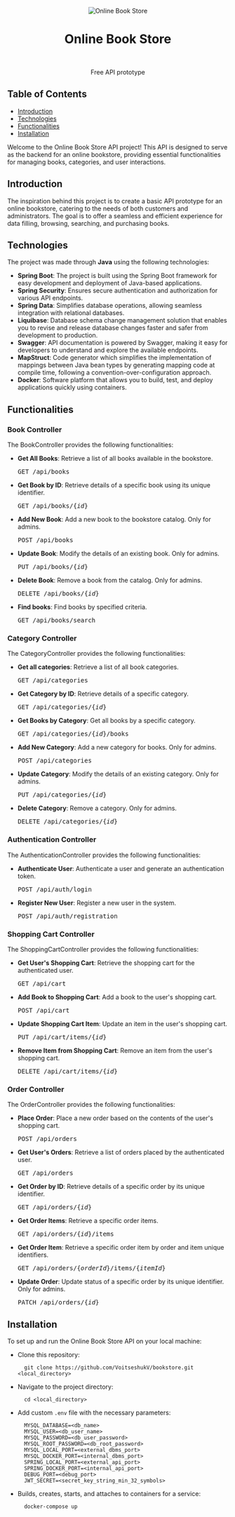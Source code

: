 <p style="text-align: center">
    <img 
        alt="Online Book Store" 
        title="Online Book Store" 
        src="https://i.imgur.com/u9TwkfW.png">
</p>
<h1 style="text-align: center;"> Online Book Store </h1> <br>
<p style="text-align: center;">
    Free API prototype
</p>

## Table of Contents

- [Introduction](#introduction)
- [Technologies](#technologies)
- [Functionalities](#functionalities)
- [Installation](#Installation)

Welcome to the Online Book Store API project! This API is designed 
to serve as the backend for an online bookstore, providing essential 
functionalities for managing books, categories, and user interactions.

## Introduction

The inspiration behind this project is to create a basic API prototype 
for an online bookstore, catering to the needs of both customers 
and administrators. The goal is to offer a seamless and efficient 
experience for data filling, browsing, searching, and purchasing books.

## Technologies

The project was made through <b>Java</b> using the following technologies:
- <b>Spring Boot</b>: The project is built using the Spring Boot framework 
for easy development and deployment of Java-based applications.
- <b>Spring Security</b>: Ensures secure authentication and authorization 
for various API endpoints.
- <b>Spring Data</b>: Simplifies database operations, allowing seamless 
integration with relational databases.
- <b>Liquibase</b>: Database schema change management solution that enables 
you to revise and release database changes faster and safer from development 
to production.
- <b>Swagger</b>: API documentation is powered by Swagger, making it easy 
for developers to understand and explore the available endpoints.
- <b>MapStruct</b>: Code generator which simplifies the implementation 
of mappings between Java bean types by generating mapping code at compile time, 
following a convention-over-configuration approach.
- <b>Docker</b>: Software platform that allows you to build, test, 
and deploy applications quickly using containers.

## Functionalities

<h3>Book Controller</h3>

The BookController provides the following functionalities:
- <b>Get All Books</b>: Retrieve a list of all books available in the bookstore.
    <pre>GET /api/books</pre>
- <b>Get Book by ID</b>: Retrieve details of a specific book using its unique identifier.
    <pre>GET /api/books/{<var>id</var>}</pre>
- <b>Add New Book</b>: Add a new book to the bookstore catalog. Only for admins.
    <pre>POST /api/books</pre>
- <b>Update Book</b>: Modify the details of an existing book. Only for admins.
    <pre>PUT /api/books/{<var>id</var>}</pre>
- <b>Delete Book</b>: Remove a book from the catalog. Only for admins.
    <pre>DELETE /api/books/{<var>id</var>}</pre>
- <b>Find books</b>: Find books by specified criteria.
    <pre>GET /api/books/search</pre>

<h3>Category Controller</h3>

The CategoryController provides the following functionalities:
- <b>Get all categories</b>: Retrieve a list of all book categories.
    <pre>GET /api/categories</pre>
- <b>Get Category by ID</b>: Retrieve details of a specific category.
    <pre>GET /api/categories/{<var>id</var>}</pre>
- <b>Get Books by Category</b>: Get all books by a specific category.
    <pre>GET /api/categories/{<var>id</var>}/books</pre>
- <b>Add New Category</b>: Add a new category for books. Only for admins.
    <pre>POST /api/categories</pre>
- <b>Update Category</b>: Modify the details of an existing category. Only for admins.
    <pre>PUT /api/categories/{<var>id</var>}</pre>
- <b>Delete Category</b>: Remove a category. Only for admins.
    <pre>DELETE /api/categories/{<var>id</var>}</pre>

<h3>Authentication Controller</h3>

The AuthenticationController provides the following functionalities:
- <b>Authenticate User</b>: Authenticate a user and generate an authentication token.
    <pre>POST /api/auth/login</pre>
- <b>Register New User</b>: Register a new user in the system.
    <pre>POST /api/auth/registration</pre>

<h3>Shopping Cart Controller</h3>

The ShoppingCartController provides the following functionalities:
- <b>Get User's Shopping Cart</b>: Retrieve the shopping cart for the authenticated user.
  <pre>GET /api/cart</pre>
- <b>Add Book to Shopping Cart</b>: Add a book to the user's shopping cart.
  <pre>POST /api/cart</pre>
- <b>Update Shopping Cart Item</b>: Update an item in the user's shopping cart.
  <pre>PUT /api/cart/items/{<var>id</var>}</pre>
- <b>Remove Item from Shopping Cart</b>: Remove an item from the user's shopping cart.
  <pre>DELETE /api/cart/items/{<var>id</var>}</pre>

<h3>Order Controller</h3>

The OrderController provides the following functionalities:
- <b>Place Order</b>: Place a new order based on the contents of the user's shopping cart.
  <pre>POST /api/orders</pre>
- <b>Get User's Orders</b>: Retrieve a list of orders placed by the authenticated user.
  <pre>GET /api/orders</pre>
- <b>Get Order by ID</b>: Retrieve details of a specific order by its unique identifier.
  <pre>GET /api/orders/{<var>id</var>}</pre>
- <b>Get Order Items</b>: Retrieve a specific order items.
  <pre>GET /api/orders/{<var>id</var>}/items</pre>
- <b>Get Order Item</b>: Retrieve a specific order item by order and item unique identifiers.
  <pre>GET /api/orders/{<var>orderId</var>}/items/{<var>itemId</var>}</pre>
- <b>Update Order</b>: Update status of a specific order by its unique identifier. Only for admins.
  <pre>PATCH /api/orders/{<var>id</var>}</pre>

## Installation

To set up and run the Online Book Store API on your local machine:

- Clone this repository:

        git clone https://github.com/VoitseshukV/bookstore.git <local_directory>
- Navigate to the project directory:
        
        cd <local_directory>
- Add custom <code>.env</code> file with the necessary parameters:

        MYSQL_DATABASE=<db_name>
        MYSQL_USER=<db_user_name>
        MYSQL_PASSWORD=<db_user_password>
        MYSQL_ROOT_PASSWORD=<db_root_password>
        MYSQL_LOCAL_PORT=<external_dbms_port>
        MYSQL_DOCKER_PORT=<internal_dbms_port>
        SPRING_LOCAL_PORT=<external_api_port>
        SPRING_DOCKER_PORT=<internal_api_port>
        DEBUG_PORT=<debug_port>
        JWT_SECRET=<secret_key_string_min_32_symbols>
- Builds, creates, starts, and attaches to containers for a service:

        docker-compose up
